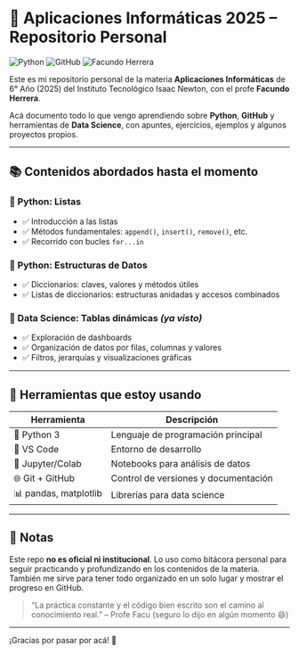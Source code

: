 
# 🧠 Aplicaciones Informáticas 2025 – Repositorio Personal

![Python](https://img.shields.io/badge/Python-3.11-blue?logo=python&logoColor=white)
![GitHub](https://img.shields.io/badge/GitHub-PersonalRepo-black?logo=github)
![Facundo Herrera](https://img.shields.io/badge/Profe-Facundo%20Herrera-green)

Este es mi repositorio personal de la materia **Aplicaciones Informáticas** de 6° Año (2025) del Instituto Tecnológico Isaac Newton, con el profe **Facundo Herrera**.

Acá documento todo lo que vengo aprendiendo sobre **Python**, **GitHub** y herramientas de **Data Science**, con apuntes, ejercicios, ejemplos y algunos proyectos propios.

---

## 📚 Contenidos abordados hasta el momento

### 🔹 Python: Listas
- ✅ Introducción a las listas
- ✅ Métodos fundamentales: `append()`, `insert()`, `remove()`, etc.
- ✅ Recorrido con bucles `for...in`

### 🔹 Python: Estructuras de Datos
- ✅ Diccionarios: claves, valores y métodos útiles
- ✅ Listas de diccionarios: estructuras anidadas y accesos combinados

### 🔹 Data Science: Tablas dinámicas *(ya visto)*
- ✅ Exploración de dashboards
- ✅ Organización de datos por filas, columnas y valores
- ✅ Filtros, jerarquías y visualizaciones gráficas

---

## 🧰 Herramientas que estoy usando

| Herramienta       | Descripción                            |
|-------------------|----------------------------------------|
| 🐍 Python 3        | Lenguaje de programación principal     |
| 🧠 VS Code         | Entorno de desarrollo                  |
| 📓 Jupyter/Colab   | Notebooks para análisis de datos       |
| 🌐 Git + GitHub    | Control de versiones y documentación   |
| 📊 pandas, matplotlib | Librerías para data science         |

---

## 📝 Notas

Este repo **no es oficial ni institucional**. Lo uso como bitácora personal para seguir practicando y profundizando en los contenidos de la materia. También me sirve para tener todo organizado en un solo lugar y mostrar el progreso en GitHub.

> “La práctica constante y el código bien escrito son el camino al conocimiento real.” – Profe Facu (seguro lo dijo en algún momento 😄)

---

¡Gracias por pasar por acá! 🚀
